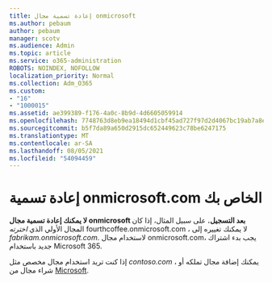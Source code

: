 ```yaml
---
title: إعادة تسمية مجال onmicrosoft
ms.author: pebaum
author: pebaum
manager: scotv
ms.audience: Admin
ms.topic: article
ms.service: o365-administration
ROBOTS: NOINDEX, NOFOLLOW
localization_priority: Normal
ms.collection: Adm_O365
ms.custom:
- "16"
- "1000015"
ms.assetid: ae399389-f176-4a0c-8b9d-4d6605059914
ms.openlocfilehash: 7748763d8eb9ea18494d1cbf45ad727f97d2d4067bc19ab7a8e60eeb738b668f
ms.sourcegitcommit: b5f7da89a650d2915dc652449623c78be6247175
ms.translationtype: MT
ms.contentlocale: ar-SA
ms.lasthandoff: 08/05/2021
ms.locfileid: "54094459"
---
```

# <a name="rename-your-onmicrosoftcom-domain"></a>إعادة تسمية onmicrosoft.com الخاص بك

 **لا يمكنك إعادة تسمية مجال onmicrosoft بعد التسجيل.** على سبيل المثال، إذا كان المجال الأولي الذي  *اخترته* fourthcoffee.onmicrosoft.com ، لا يمكنك تغييره إلى  *fabrikam.onmicrosoft.com*. لاستخدام مجال onmicrosoft.com، يجب بدء اشتراك جديد باستخدام Microsoft 365.
  
إذا كنت تريد استخدام مجال مخصص مثل *contoso.com* [](https://docs.microsoft.com/microsoft-365/admin/setup/add-domain) ، يمكنك إضافة مجال تملكه أو شراء مجال من [Microsoft](https://docs.microsoft.com/microsoft-365/admin/get-help-with-domains/buy-a-domain-name).
  